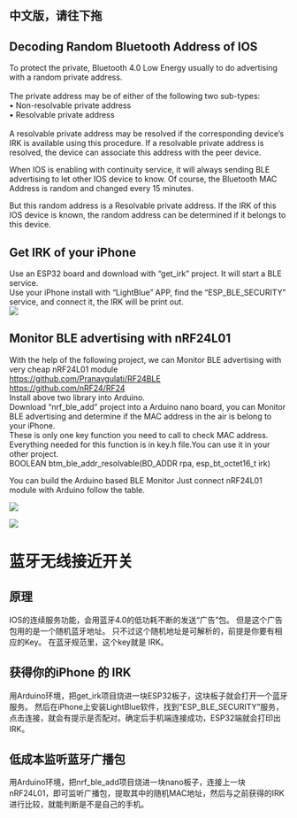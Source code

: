 ## 中文版，请往下拖 
## Decoding Random Bluetooth Address of IOS 
To protect the private, Bluetooth 4.0 Low Energy usually to do advertising with a random private address. <br>
<br>
The private address may be of either of the following two sub-types: <br>
• Non-resolvable private address<br>
• Resolvable private address<br>
<br>
A resolvable private address may be resolved if the corresponding device’s IRK is available using this procedure. If a resolvable private address is resolved, the device can associate this address with the peer device. <br>

When IOS is enabling with continuity service, it will always sending BLE advertising to let other IOS device to know. Of course, the Bluetooth MAC Address is random and changed every 15 minutes. <br>

But this random address is a Resolvable private address. If the IRK of this IOS device is known, the random address can be determined if it belongs to this device. <br>

## Get IRK of your iPhone
Use an ESP32 board and download with “get_irk” project. It will start a BLE service. <br>
Use your iPhone install with “LightBlue” APP, find the “ESP_BLE_SECURITY” service, and connect it, the IRK will be print out. <br>
![](https://github.com/fryefryefrye/Bluetooth-keyless-system/raw/master/img/get_irk.jpg) <br>

## Monitor BLE advertising with nRF24L01
With the help of the following project, we can Monitor BLE advertising with very cheap nRF24L01 module<br>
https://github.com/Pranavgulati/RF24BLE<br>
https://github.com/nRF24/RF24<br>
Install above two library into Arduino.<br>
Download “nrf_ble_add” project into a Arduino nano board, you can Monitor BLE advertising and determine if the MAC address in the air is belong to your iPhone.<br>
These is only one key function you need to call to check MAC address. Everything needed for this function is in key.h file.You can use it in your other project.<br>
BOOLEAN btm_ble_addr_resolvable(BD_ADDR rpa, esp_bt_octet16_t irk)<br>

You can build the Arduino based BLE Monitor Just connect nRF24L01 module with Arduino follow the table.<br>

![](https://github.com/fryefryefrye/Bluetooth-keyless-system/raw/master/img/uno_nrf.jpg) <br>

![](https://github.com/fryefryefrye/Bluetooth-keyless-system/raw/master/img/ResolveAddress.jpg) <br>


# 蓝牙无线接近开关

## 原理
IOS的连续服务功能，会用蓝牙4.0的低功耗不断的发送“广告”包。
但是这个广告包用的是一个随机蓝牙地址。
只不过这个随机地址是可解析的，前提是你要有相应的Key。
在蓝牙规范里，这个key就是 IRK。

## 获得你的iPhone 的 IRK
用Arduino环境，把get_irk项目烧进一块ESP32板子，这块板子就会打开一个蓝牙服务。
然后在iPhone上安装LightBlue软件，找到“ESP_BLE_SECURITY”服务，点击连接，就会有提示是否配对。确定后手机端连接成功，ESP32端就会打印出IRK。

## 低成本监听蓝牙广播包
用Arduino环境，把nrf_ble_add项目烧进一块nano板子，连接上一块nRF24L01，即可监听广播包，提取其中的随机MAC地址，然后与之前获得的IRK进行比较，就能判断是不是自己的手机。


